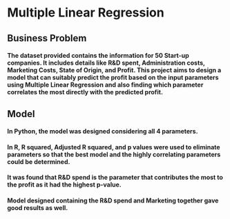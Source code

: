 # Multiple Linear Regression

## Business Problem
#### The dataset provided contains the information for 50 Start-up companies.  It includes details like R&D spent, Administration costs, Marketing Costs, State of Origin, and Profit. This project aims to design a model that can suitably predict the profit based on the input parameters using Multiple Linear Regression and also finding which parameter correlates the most directly with the predicted profit.

## Model
#### In Python, the model was designed considering all 4 parameters.
#### In R, R squared, Adjusted R squared, and p values were used to eliminate parameters so that the best model and the highly correlating parameters could be determined.
#### It was found that R&D spend is the parameter that contributes the most to the profit as it had the highest p-value.
#### Model designed containing the R&D spend and Marketing together gave good results as well.
